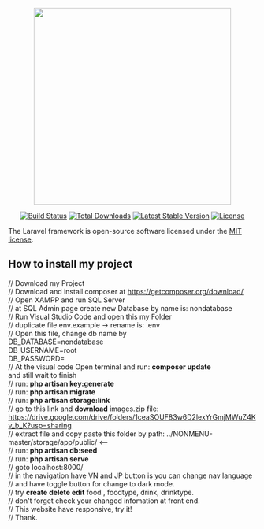 <p align="center"><img src="https://res.cloudinary.com/dtfbvvkyp/image/upload/v1566331377/laravel-logolockup-cmyk-red.svg" width="400"></p>

<p align="center">
<a href="https://travis-ci.org/laravel/framework"><img src="https://travis-ci.org/laravel/framework.svg" alt="Build Status"></a>
<a href="https://packagist.org/packages/laravel/framework"><img src="https://poser.pugx.org/laravel/framework/d/total.svg" alt="Total Downloads"></a>
<a href="https://packagist.org/packages/laravel/framework"><img src="https://poser.pugx.org/laravel/framework/v/stable.svg" alt="Latest Stable Version"></a>
<a href="https://packagist.org/packages/laravel/framework"><img src="https://poser.pugx.org/laravel/framework/license.svg" alt="License"></a>    
</p>

The Laravel framework is open-source software licensed under the [MIT license](https://opensource.org/licenses/MIT).
<img src="https://i.ibb.co/DwDHyTH/Screen-Shot-2020-09-17-at-2-22-08.png" alt="">
## How to install my project

// Download my Project
<br>
// Download and install composer at https://getcomposer.org/download/
<br>
// Open XAMPP and run SQL Server
<br>
// at SQL Admin page create new Database by name is: nondatabase
<br>
// Run Visual Studio Code and open this my Folder
<br>
// duplicate file env.example -> rename is: .env
<br>
<img src="https://i.ibb.co/QfxVPGT/Screen-Shot-2020-09-17-at-2-27-44.png" alt="">
<br>
// Open this file, change db name by<br> DB_DATABASE=nondatabase<br> DB_USERNAME=root<br> DB_PASSWORD=
<br>
// At the visual code Open terminal and run: <b>composer update</b><br> and still wait to finish
<br>
// run: <b>php artisan key:generate</b>
<br>
// run: <b>php artisan migrate</b>
<br>
// run: <b>php artisan storage:link</b>
<br>
// go to this link and <b>download</b> images.zip file: https://drive.google.com/drive/folders/1ceaSOUF83w6D2lexYrGmjMWuZ4Kv_b_K?usp=sharing
<br>
// extract file and copy paste this folder by path: ../NONMENU-master/storage/app/public/ <--
<br>
<img src="https://i.ibb.co/3sgrTzg/Screen-Shot-2020-09-17-at-2-25-29.png" alt="">
<br>
// run: <b>php artisan db:seed</b>
<br>
// run: <b>php artisan serve</b>
<br>
// goto localhost:8000/
<br>
// in the navigation have VN and JP button is you can change nav language
<br>
// and have toggle button for change to dark mode.
<br>
// try <b>create delete edit</b> food , foodtype, drink, drinktype.
<br>
// don't forget check your changed infomation at front end.
<br>
// This website have responsive, try it!
<br>
// Thank.
<br>
